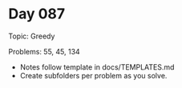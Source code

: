 # Day 087

Topic: Greedy

Problems: 55, 45, 134

- Notes follow template in docs/TEMPLATES.md
- Create subfolders per problem as you solve.